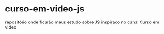 # curso-em-video-js

repositório onde ficarão meus estudo sobre JS inspirado no canal Curso em video
